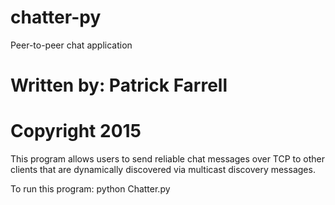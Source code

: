 # chatter-py
Peer-to-peer chat application

# Written by: Patrick Farrell
# Copyright 2015

This program allows users to send reliable chat messages over TCP to 
other clients that are dynamically discovered via multicast discovery messages.


To run this program:
python Chatter.py

